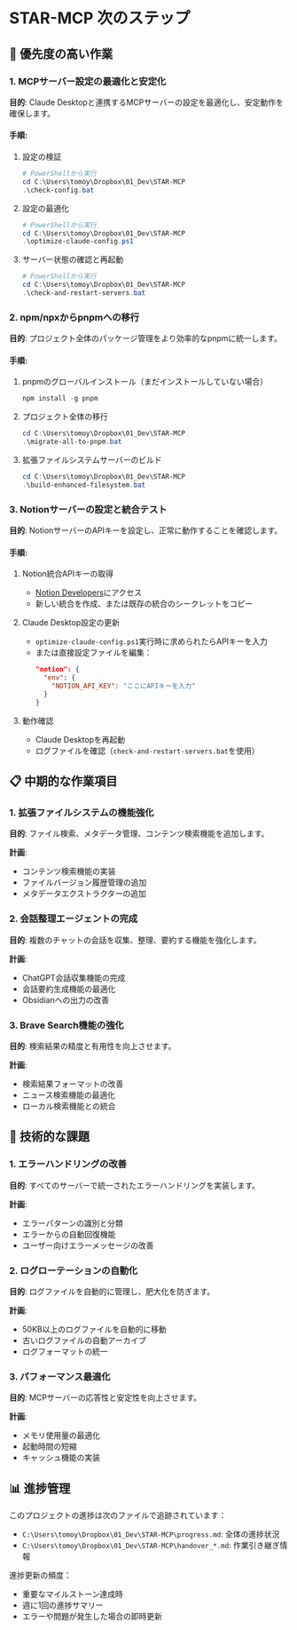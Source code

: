 # STAR-MCP 次のステップ

## 🚀 優先度の高い作業

### 1. MCPサーバー設定の最適化と安定化

**目的**: Claude Desktopと連携するMCPサーバーの設定を最適化し、安定動作を確保します。

#### 手順:

1. 設定の検証
   ```powershell
   # PowerShellから実行
   cd C:\Users\tomoy\Dropbox\01_Dev\STAR-MCP
   .\check-config.bat
   ```

2. 設定の最適化
   ```powershell
   # PowerShellから実行
   cd C:\Users\tomoy\Dropbox\01_Dev\STAR-MCP
   .\optimize-claude-config.ps1
   ```

3. サーバー状態の確認と再起動
   ```powershell
   # PowerShellから実行
   cd C:\Users\tomoy\Dropbox\01_Dev\STAR-MCP
   .\check-and-restart-servers.bat
   ```

### 2. npm/npxからpnpmへの移行

**目的**: プロジェクト全体のパッケージ管理をより効率的なpnpmに統一します。

#### 手順:

1. pnpmのグローバルインストール（まだインストールしていない場合）
   ```powershell
   npm install -g pnpm
   ```

2. プロジェクト全体の移行
   ```powershell
   cd C:\Users\tomoy\Dropbox\01_Dev\STAR-MCP
   .\migrate-all-to-pnpm.bat
   ```

3. 拡張ファイルシステムサーバーのビルド
   ```powershell
   cd C:\Users\tomoy\Dropbox\01_Dev\STAR-MCP
   .\build-enhanced-filesystem.bat
   ```

### 3. Notionサーバーの設定と統合テスト

**目的**: NotionサーバーのAPIキーを設定し、正常に動作することを確認します。

#### 手順:

1. Notion統合APIキーの取得
   - [Notion Developers](https://www.notion.so/my-integrations)にアクセス
   - 新しい統合を作成、または既存の統合のシークレットをコピー

2. Claude Desktop設定の更新
   - `optimize-claude-config.ps1`実行時に求められたらAPIキーを入力
   - または直接設定ファイルを編集：
     ```json
     "notion": {
       "env": {
         "NOTION_API_KEY": "ここにAPIキーを入力"
       }
     }
     ```

3. 動作確認
   - Claude Desktopを再起動
   - ログファイルを確認（`check-and-restart-servers.bat`を使用）

## 📋 中期的な作業項目

### 1. 拡張ファイルシステムの機能強化

**目的**: ファイル検索、メタデータ管理、コンテンツ検索機能を追加します。

**計画**:
- コンテンツ検索機能の実装
- ファイルバージョン履歴管理の追加
- メタデータエクストラクターの追加

### 2. 会話整理エージェントの完成

**目的**: 複数のチャットの会話を収集、整理、要約する機能を強化します。

**計画**:
- ChatGPT会話収集機能の完成
- 会話要約生成機能の最適化
- Obsidianへの出力の改善

### 3. Brave Search機能の強化

**目的**: 検索結果の精度と有用性を向上させます。

**計画**:
- 検索結果フォーマットの改善
- ニュース検索機能の最適化
- ローカル検索機能との統合

## 🔧 技術的な課題

### 1. エラーハンドリングの改善

**目的**: すべてのサーバーで統一されたエラーハンドリングを実装します。

**計画**:
- エラーパターンの識別と分類
- エラーからの自動回復機能
- ユーザー向けエラーメッセージの改善

### 2. ログローテーションの自動化

**目的**: ログファイルを自動的に管理し、肥大化を防ぎます。

**計画**:
- 50KB以上のログファイルを自動的に移動
- 古いログファイルの自動アーカイブ
- ログフォーマットの統一

### 3. パフォーマンス最適化

**目的**: MCPサーバーの応答性と安定性を向上させます。

**計画**:
- メモリ使用量の最適化
- 起動時間の短縮
- キャッシュ機能の実装

## 📊 進捗管理

このプロジェクトの進捗は次のファイルで追跡されています：

- `C:\Users\tomoy\Dropbox\01_Dev\STAR-MCP\progress.md`: 全体の進捗状況
- `C:\Users\tomoy\Dropbox\01_Dev\STAR-MCP\handover_*.md`: 作業引き継ぎ情報

進捗更新の頻度：
- 重要なマイルストーン達成時
- 週に1回の進捗サマリー
- エラーや問題が発生した場合の即時更新
